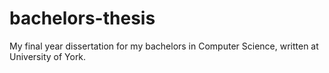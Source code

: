 # bachelors-thesis
My final year dissertation for my bachelors in Computer Science, written at University of York.
